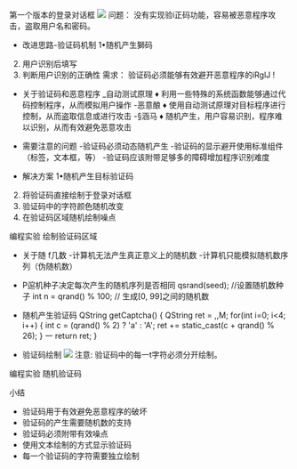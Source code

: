 第一个版本的登录对话框
![](_v_images_/.png)
问题：
没有实现验i正码功能，容易被恶意程序攻
击，盗取用户名和密码。

- 改进思路-验证码机制
1•随机产生獅码
2. 用户识别后填写
3. 判断用户识别的正确性
需求：
验证码必须能够有效避开恶意程序的iRglJ !

- 关于验证码和恶意程序
_自动测试原理
♦ 利用一些特殊的系统函数能够通过代码控制程序，从而模拟用户操作
-恶意酿
♦ 使用自动测试原理对目标程序进行控制，从而盗取信息或进行攻击
-§涵马
♦ 随机产生，用户容易识别，程序难以识别，从而有效避免恶意攻击

- 需要注意的问题
-验证码必须动态随机产生
-验证码的显示避开使用标准组件（标签，文本框，等）
-验证码应该附带足够多的障碍增加程序识别难度

- 解决方案
1•随机产生目标验证码
2. 将验证码直接绘制于登录对话框
3. 验证码中的字符颜色随机改变
4. 在验证码区域随机绘制噪点

编程实验 绘制验证码区域

- 关于随 f几数
-计算机无法产生真正意义上的随机数
-计算机只能模拟随机数序列（伪随机数）
- P逭机种子决定每次产生的随机序列是否相同
qsrand(seed); //设置随机数种子
int n = qrand() % 100; // 生成[0, 99]之间的随机数

- 随机产生验证码
QString getCaptcha()
{
QString ret = ,,M;
for(int i=0; i<4; i++)
{
int c = (qrand() % 2) ? 'a' : 'A';
ret += static_cast<QChar>(c + qrand() % 26);
} 一
return ret;
}

- 验证码绘制
![](_v_images_/.png)
注意:
验证码中的每一t字符必须分开绘制。

编程实验 随机验证码

小结
- 验证码用于有效避免恶意程序的破坏
- 验证码的产生需要随机数的支持
- 验证码必须附带有效噪点
- 使用文本绘制的方式显示验证码
- 每一个验证码的字符需要独立绘制










